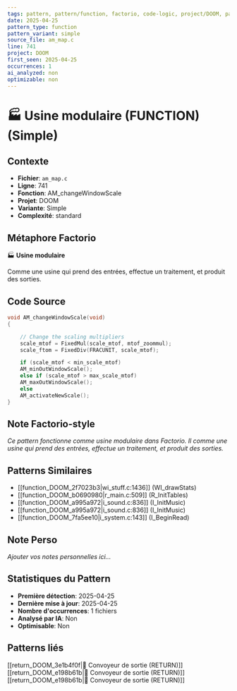 ```yaml
---
tags: pattern, pattern/function, factorio, code-logic, project/DOOM, pattern/variant/simple
date: 2025-04-25
pattern_type: function
pattern_variant: simple
source_file: am_map.c
line: 741
project: DOOM
first_seen: 2025-04-25
occurrences: 1
ai_analyzed: non
optimizable: non
---
```


# 🏭 Usine modulaire (FUNCTION) (Simple)

## Contexte
- **Fichier**: `am_map.c`
- **Ligne**: 741
- **Fonction**: AM_changeWindowScale
- **Projet**: DOOM
- **Variante**: Simple
- **Complexité**: standard

## Métaphore Factorio
🏭 **Usine modulaire**

Comme une usine qui prend des entrées, effectue un traitement, et produit des sorties.

## Code Source
```c
void AM_changeWindowScale(void)
{

    // Change the scaling multipliers
    scale_mtof = FixedMul(scale_mtof, mtof_zoommul);
    scale_ftom = FixedDiv(FRACUNIT, scale_mtof);

    if (scale_mtof < min_scale_mtof)
	AM_minOutWindowScale();
    else if (scale_mtof > max_scale_mtof)
	AM_maxOutWindowScale();
    else
	AM_activateNewScale();
}
```

## Note Factorio-style
*Ce pattern fonctionne comme usine modulaire dans Factorio. Il comme une usine qui prend des entrées, effectue un traitement, et produit des sorties.*

## Patterns Similaires
- [[function_DOOM_2f7023b3|wi_stuff.c:1436]] (WI_drawStats)
- [[function_DOOM_b0690980|r_main.c:509]] (R_InitTables)
- [[function_DOOM_a995a972|i_sound.c:836]] (I_InitMusic)
- [[function_DOOM_a995a972|i_sound.c:836]] (I_InitMusic)
- [[function_DOOM_7fa5ee10|i_system.c:143]] (I_BeginRead)

## Note Perso
*Ajouter vos notes personnelles ici...*

## Statistiques du Pattern
- **Première détection**: 2025-04-25
- **Dernière mise à jour**: 2025-04-25
- **Nombre d'occurrences**: 1 fichiers
- **Analysé par IA**: Non
- **Optimisable**: Non

## Patterns liés
[[return_DOOM_3e1b4f0f|🚚 Convoyeur de sortie (RETURN)]]
[[return_DOOM_e198b61b|🚚 Convoyeur de sortie (RETURN)]]
[[return_DOOM_e198b61b|🚚 Convoyeur de sortie (RETURN)]]
